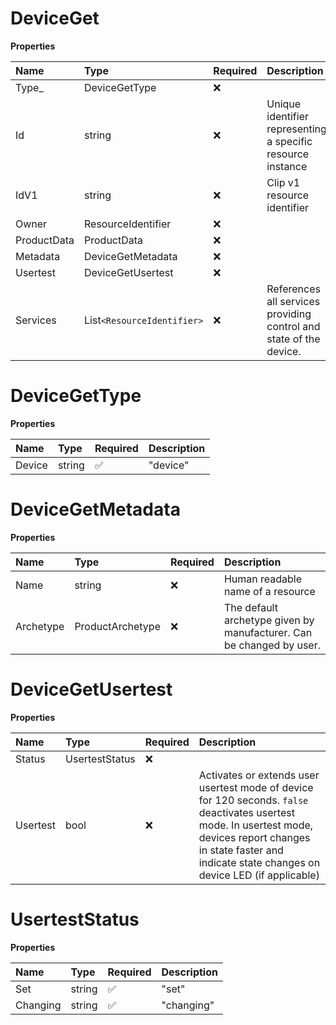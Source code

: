 # DeviceGet

**Properties**

| Name        | Type                       | Required | Description                                                        |
| :---------- | :------------------------- | :------- | :----------------------------------------------------------------- |
| Type\_      | DeviceGetType              | ❌       |                                                                    |
| Id          | string                     | ❌       | Unique identifier representing a specific resource instance        |
| IdV1        | string                     | ❌       | Clip v1 resource identifier                                        |
| Owner       | ResourceIdentifier         | ❌       |                                                                    |
| ProductData | ProductData                | ❌       |                                                                    |
| Metadata    | DeviceGetMetadata          | ❌       |                                                                    |
| Usertest    | DeviceGetUsertest          | ❌       |                                                                    |
| Services    | List`<ResourceIdentifier>` | ❌       | References all services providing control and state of the device. |

# DeviceGetType

**Properties**

| Name   | Type   | Required | Description |
| :----- | :----- | :------- | :---------- |
| Device | string | ✅       | "device"    |

# DeviceGetMetadata

**Properties**

| Name      | Type             | Required | Description                                                          |
| :-------- | :--------------- | :------- | :------------------------------------------------------------------- |
| Name      | string           | ❌       | Human readable name of a resource                                    |
| Archetype | ProductArchetype | ❌       | The default archetype given by manufacturer. Can be changed by user. |

# DeviceGetUsertest

**Properties**

| Name     | Type           | Required | Description                                                                                                                                                                                                             |
| :------- | :------------- | :------- | :---------------------------------------------------------------------------------------------------------------------------------------------------------------------------------------------------------------------- |
| Status   | UsertestStatus | ❌       |                                                                                                                                                                                                                         |
| Usertest | bool           | ❌       | Activates or extends user usertest mode of device for 120 seconds. `false` deactivates usertest mode. In usertest mode, devices report changes in state faster and indicate state changes on device LED (if applicable) |

# UsertestStatus

**Properties**

| Name     | Type   | Required | Description |
| :------- | :----- | :------- | :---------- |
| Set      | string | ✅       | "set"       |
| Changing | string | ✅       | "changing"  |

<!-- This file was generated by liblab | https://liblab.com/ -->
